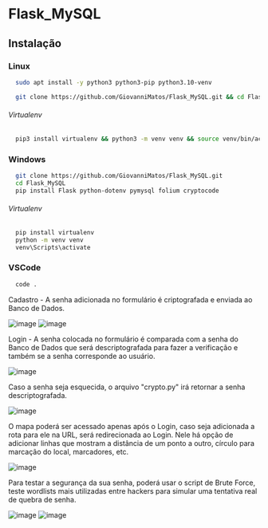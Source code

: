 # Flask_MySQL

## Instalação

### Linux
```bash
  sudo apt install -y python3 python3-pip python3.10-venv
```
```bash
  git clone https://github.com/GiovanniMatos/Flask_MySQL.git && cd Flask_MySQL && pip3 install Flask python-dotenv pymysql folium cryptocode
```
###### Virtualenv
```bash
  pip3 install virtualenv && python3 -m venv venv && source venv/bin/activate
```
### Windows
```bash
  git clone https://github.com/GiovanniMatos/Flask_MySQL.git
  cd Flask_MySQL
  pip install Flask python-dotenv pymysql folium cryptocode
```
###### Virtualenv
```bash
  pip install virtualenv
  python -m venv venv
  venv\Scripts\activate
```
### VSCode
```bash
  code .
```
Cadastro - A senha adicionada no formulário é criptografada e enviada ao Banco de Dados.

![image](https://github.com/GiovanniMatos/Flask_MySQL/assets/99231397/b0d319ad-74dd-41c3-a9cb-b23d92e0f79d)
![image](https://github.com/GiovanniMatos/Flask_MySQL/assets/99231397/a143dba9-a02f-4ada-8dfe-1aa6b3d56520)

Login - A senha colocada no formulário é comparada com a senha do Banco de Dados que será descriptografada para fazer a verificação e também se a senha corresponde ao usuário.

![image](https://github.com/GiovanniMatos/Flask_MySQL/assets/99231397/179a04f8-3fea-47b7-bb44-c439ed6567b0)

Caso a senha seja esquecida, o arquivo "crypto.py" irá retornar a senha descriptografada.

![image](https://github.com/GiovanniMatos/Flask_MySQL/assets/99231397/f1868ffe-aa2a-43dc-97cd-0646830de61d)

O mapa poderá ser acessado apenas após o Login, caso seja adicionada a rota para ele na URL, será redirecionada ao Login. Nele há opção de adicionar linhas que mostram a distância de um ponto a outro, círculo para marcação do local, marcadores, etc.

![image](https://github.com/GiovanniMatos/Flask_MySQL/assets/99231397/2a48e6ff-0374-492e-8a41-133747bfcc6c)

Para testar a segurança da sua senha, poderá usar o script de Brute Force, teste wordlists mais utilizadas entre hackers para simular uma tentativa real de quebra de senha.

![image](https://github.com/GiovanniMatos/Flask_MySQL/assets/99231397/19f940ed-9419-41d5-b4e4-9a710c0a7b13)
![image](https://github.com/GiovanniMatos/Flask_MySQL/assets/99231397/0c936067-1811-48d1-8e5b-049207a476b9)

